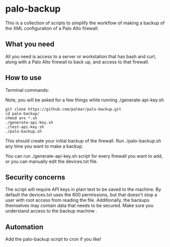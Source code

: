 # palo-backup

This is a collection of scripts to simplify the workflow of making a backup of the XML configuration of a Palo Alto firewall.

## What you need

All you need is access to a server or workstation that has bash and curl, along with a Palo Alto firewall to back up, and access to that firewall.

## How to use

Terminal commands:

Note, you will be asked for a few things while running ./generate-api-key.sh

```
git clone https://github.com/palmar/palo-backup.git
cd palo-backup/
chmod a+x *.sh
./generate-api-key.sh
./test-api-key.sh
./palo-backup.sh
```

This should create your initial backup of the firewall. Run ./palo-backup.sh any time you want to make a backup.

You can run ./generate-api-key.sh script for every firewall you want to add, or you can manually edit the devices.txt file.

## Security concerns

The script will require API keys in plain text to be saved to the machine. By default the devices.txt uses the 600 permissions, but that doesn't stop a user with root access from reading the file.
Additionally, the backups themselves may contain data that needs to be secured. Make sure you understand access to the backup machine .

## Automation

Add the palo-backup script to cron if you like!

